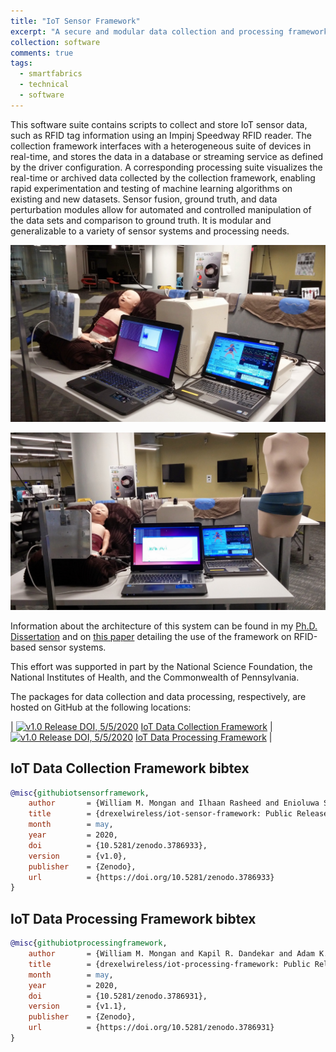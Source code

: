 ```yaml
---
title: "IoT Sensor Framework"
excerpt: "A secure and modular data collection and processing framework for heterogeneous Internet-of-Things (IoT) sensor networks."
collection: software
comments: true
tags:
  - smartfabrics
  - technical
  - software  
---
```


This software suite contains scripts to collect and store IoT sensor data, such as RFID tag information using an Impinj Speedway RFID reader.  The collection framework interfaces with a heterogeneous suite of devices in real-time, and stores the data in a database or streaming service as defined by the driver configuration.  A corresponding processing suite visualizes the real-time or archived data collected by the collection framework, enabling rapid experimentation and testing of machine learning algorithms on existing and new datasets.  Sensor fusion, ground truth, and data perturbation modules allow for automated and controlled manipulation of the data sets and comparison to ground truth.  It is modular and generalizable to a variety of sensor systems and processing needs.  

![IoT Framework Software Driving an Impinj R420 Interrogator to Visualize Respiratory Patterns on a SimBaby Mannequin Wearing the Passive Bellyband Smart Garment Device](/files/media/software-iotframework/simbaby.jpg "IoT Framework Software Driving an Impinj R420 Interrogator to Visualize Respiratory Patterns on a SimBaby Mannequin Wearing the Passive Bellyband Smart Garment Device")

![IoT Framework Software Driving an Impinj R420 Interrogator to Visualize Respiratory Patterns on a SimBaby Mannequin Wearing the Passive Bellyband Smart Garment Device, with a Pregnant Mannequin Wearing the Bellyband](/files/media/software-iotframework/simbabyandpregnancy.jpg "IoT Framework Software Driving an Impinj R420 Interrogator to Visualize Respiratory Patterns on a SimBaby Mannequin, with a Pregnant Mannequin Wearing the Bellyband")

Information about the architecture of this system can be found in my [Ph.D. Dissertation](/publication/dissertation) and on [this paper](/publication/iotdi2017) detailing the use of the framework on RFID-based sensor systems.

This effort was supported in part by the National Science Foundation, the National Institutes of Health, and the Commonwealth of Pennsylvania.

The packages for data collection and data processing, respectively, are hosted on GitHub at the following locations:

| [![v1.0 Release DOI, 5/5/2020](https://zenodo.org/badge/DOI/10.5281/zenodo.3786933.svg)](https://doi.org/10.5281/zenodo.3786933) [IoT Data Collection Framework](https://github.com/drexelwireless/iot-sensor-framework) | 
[![v1.0 Release DOI, 5/5/2020](https://zenodo.org/badge/DOI/10.5281/zenodo.3786931.svg)](https://doi.org/10.5281/zenodo.3786931) [IoT Data Processing Framework](https://github.com/drexelwireless/iot-processing-framework) |


## IoT Data Collection Framework bibtex
```bibtex
@misc{githubiotsensorframework,
    author       = {William M. Mongan and Ilhaan Rasheed and Enioluwa Segun and Henry Dang and Victor S. Cushman and Charlie R. Chiccarine and Kapil R. Dandekar and Adam K. Fontecchio},
    title        = {drexelwireless/iot-sensor-framework: Public Release 1.0},
    month        = may,
    year         = 2020,
    doi          = {10.5281/zenodo.3786933},
    version      = {v1.0},
    publisher    = {Zenodo},
    url          = {https://doi.org/10.5281/zenodo.3786933}
}
```

## IoT Data Processing Framework bibtex
```bibtex
@misc{githubiotprocessingframework,
    author       = {William M. Mongan and Kapil R. Dandekar and Adam K. Fontecchio},
    title        = {drexelwireless/iot-processing-framework: Public Release 1.1},
    month        = may,
    year         = 2020,
    doi          = {10.5281/zenodo.3786931},
    version      = {v1.1},
    publisher    = {Zenodo},
    url          = {https://doi.org/10.5281/zenodo.3786931}
}
```
